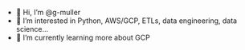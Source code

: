 - 👋 Hi, I’m @g-muller 
- 👀 I’m interested in Python, AWS/GCP, ETLs, data engineering, data science...
- 🌱 I’m currently learning more about GCP

<!---
g-muller/g-muller is a ✨ special ✨ repository because its `README.md` (this file) appears on your GitHub profile.
You can click the Preview link to take a look at your changes.
--->
